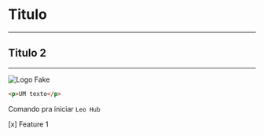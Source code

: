 # Titulo
---
## Titulo 2
---

![Logo Fake](../Leo/fakeimg)

```html
<p>UM texto</p>
```

Comando pra iniciar `Leo Hub`

[x] Feature 1